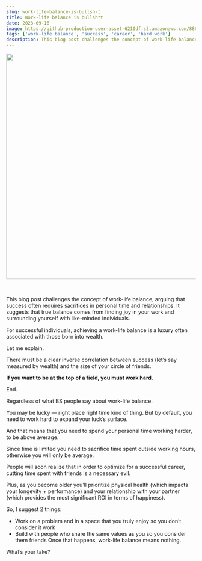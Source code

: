 ```yaml
---
slug: work-life-balance-is-bullsh-t
title: Work-life balance is bullsh*t
date: 2023-09-16
image: https://github-production-user-asset-6210df.s3.amazonaws.com/88618738/280557860-935e058c-7338-48b9-bd1c-bd0e39d85094.png
tags: ['work-life balance', 'success', 'career', 'hard work']
description: This blog post challenges the concept of work-life balance, arguing that success often requires sacrifices in personal time and relationships. It suggests that true balance comes from finding joy in your work and surrounding yourself with like-minded individuals.
---
```


<p align="center">
    <img width="600" src="https://github-production-user-asset-6210df.s3.amazonaws.com/88618738/280557860-935e058c-7338-48b9-bd1c-bd0e39d85094.png"/>
</p>

<br />

This blog post challenges the concept of work-life balance, arguing that success often requires sacrifices in personal time and relationships. It suggests that true balance comes from finding joy in your work and surrounding yourself with like-minded individuals.

<!-- truncate -->

<div style={{borderTop: '1px solid #21af90', margin: '1.5em 0'}} />


For successful individuals, achieving a work-life balance is a luxury often associated with those born into wealth.

Let me explain.

There must be a clear inverse correlation between success (let’s say measured by wealth) and the size of your circle of friends.

**If you want to be at the top of a field, you must work hard.**

End.

Regardless of what BS people say about work-life balance.

You may be lucky — right place right time kind of thing. But by default, you need to work hard to expand your luck’s surface.

And that means that you need to spend your personal time working harder, to be above average.

Since time is limited you need to sacrifice time spent outside working hours, otherwise you will only be average.

People will soon realize that in order to optimize for a successful career, cutting time spent with friends is a necessary evil.

Plus, as you become older you’ll prioritize physical health (which impacts your longevity + performance) and your relationship with your partner (which provides the most significant ROI in terms of happiness).

So, I suggest 2 things:

- Work on a problem and in a space that you truly enjoy so you don’t consider it work
- Build with people who share the same values as you so you consider them friends Once that happens, work-life balance means nothing.

What’s your take?
